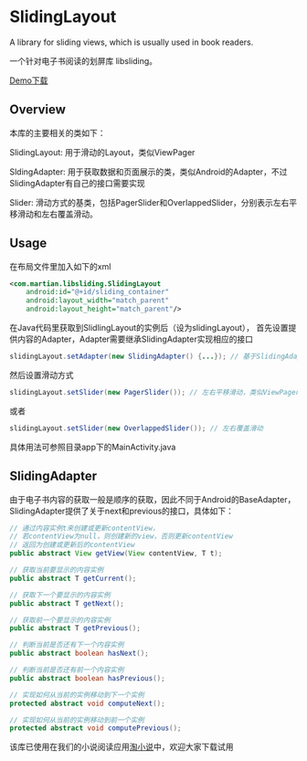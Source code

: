# SlidingLayout
A library for sliding views, which is usually used in book readers.

一个针对电子书阅读的划屏库 libsliding。

[Demo下载](https://github.com/xuzb/SlidingLayout/blob/master/app-debug.apk?raw=true)

## Overview
本库的主要相关的类如下：

SlidingLayout: 用于滑动的Layout，类似ViewPager

SldingAdapter: 用于获取数据和页面展示的类，类似Android的Adapter，不过SlidingAdapter有自己的接口需要实现

Slider: 滑动方式的基类，包括PagerSlider和OverlappedSlider，分别表示左右平移滑动和左右覆盖滑动。

## Usage
在布局文件里加入如下的xml
```xml
<com.martian.libsliding.SlidingLayout
    android:id="@+id/sliding_container"
    android:layout_width="match_parent"
    android:layout_height="match_parent"/>
```

在Java代码里获取到SlidlingLayout的实例后（设为slidingLayout），
首先设置提供内容的Adapter，Adapter需要继承SlidingAdapter实现相应的接口
```java
slidingLayout.setAdapter(new SlidingAdapter() {...}); // 基于SlidingAdapter创建Adapter实例
```

然后设置滑动方式
```java
slidingLayout.setSlider(new PagerSlider()); // 左右平移滑动，类似ViewPager
```
或者
```java
slidingLayout.setSlider(new OverlappedSlider()); // 左右覆盖滑动
```

具体用法可参照目录app下的MainActivity.java

## SlidingAdapter
由于电子书内容的获取一般是顺序的获取，因此不同于Android的BaseAdapter，
SlidingAdapter提供了关于next和previous的接口，具体如下：
```java
// 通过内容实例t来创建或更新contentView，
// 若contentView为null，则创建新的view，否则更新contentView
// 返回为创建或更新后的contentView
public abstract View getView(View contentView, T t);

// 获取当前要显示的内容实例
public abstract T getCurrent();

// 获取下一个要显示的内容实例
public abstract T getNext();

// 获取前一个要显示的内容实例
public abstract T getPrevious();

// 判断当前是否还有下一个内容实例
public abstract boolean hasNext();

// 判断当前是否还有前一个内容实例
public abstract boolean hasPrevious();

// 实现如何从当前的实例移动到下一个实例
protected abstract void computeNext();

// 实现如何从当前的实例移动到前一个实例
protected abstract void computePrevious();
```

该库已使用在我们的小说阅读应用[淘小说](http://zhushou.360.cn/detail/index/soft_id/2369773?recrefer=SE_D_%E5%B0%8F%E8%AF%B4)中，欢迎大家下载试用
